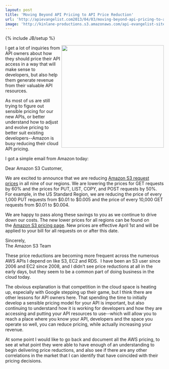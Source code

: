 ```yaml
---
layout: post
title: 'Moving Beyond API Pricing to API Price Reduction'
url: 'http://apievangelist.com2013/04/03/moving-beyond-api-pricing-to-api-price-reduction/'
image: 'http://kinlane-productions.s3.amazonaws.com/api-evangelist-site/blog/aws-pricing.png'
---
```

{% include JB/setup %}
<p>
     <img src=https://s3.amazonaws.com/kinlane-productions/amazon/aws-pricing.png  width=325 align=right />
</p>
<p>
     I get a lot of inquiries from API owners about how they should price their API access in a way that will make sense to developers, but also help them generate revenue from their valuable API resources.
</p>
<p>
     As most of us are still trying to figure out sensible pricing for our new APIs, or better understand how to adjust and evolve pricing to better suit existing developers--Amazon is busy reducing their cloud API pricing.  
</p>
<p>
     I got a simple email from Amazon today:
</p>
<p>
     Dear Amazon S3 Customer,
</p>
<p>
     We are excited to announce that we are reducing <a href=http://www.amazon.com/gp/r.html?R=2SXVU4T3VRUWB&amp;C=J2HG6JVZ1C5L&amp;H=PVA7GS7QEGLCGOTDJIF9KXXMGHEA&amp;T=C&amp;U=http%3A%2F%2Faws.amazon.com%2Fs3%2Fpricing%3Fref_%3Dpe_12300_29052180_8 target=_blank>Amazon S3 request prices</a> in all nine of our regions. We are lowering the prices for GET requests by 60% and the prices for PUT, LIST, COPY, and POST requests by 50%. For example, in the US Standard Region, we are reducing the price of every 1,000 PUT requests from $0.01 to $0.005 and the price of every 10,000 GET requests from $0.01 to $0.004.
</p>
<p>
     We are happy to pass along these savings to you as we continue to drive down our costs. The new lower prices for all regions can be found on the <a href=http://www.amazon.com/gp/r.html?R=2SXVU4T3VRUWB&amp;C=J2HG6JVZ1C5L&amp;H=PXMXBBGNPMWR1VAGFSTZAJIJ7Y8A&amp;T=C&amp;U=http%3A%2F%2Faws.amazon.com%2Fs3%2Fpricing%3Fref_%3Dpe_12300_29052180_7 target=_blank>Amazon S3 pricing page</a>. New prices are effective April 1st and will be applied to your bill for all requests on or after this date.
</p>
<p>
     Sincerely,<br />
     The Amazon S3 Team
</p>
<p>
     These price reductions are becoming more frequent across the numerous AWS APIs I depend on like S3, EC2 and RDS.  I have been an S3 user since 2006 and EC2 since 2008, and I didn't see price reductions at all in the early days, but they seem to be a common part of doing business in the cloud today.
</p>
<p>
     The obvious explanation is that competition in the cloud space is heating up, especially with Google stepping up their game, but I think there are other lessons for API owners here. That spending the time to initially develop a sensible pricing model for your API is important, but also continuing to understand how it is working for developers and how they are accessing and putting your API resources to use--which will allow you to reach a place where you know your API, developers and the space you operate so well, you can reduce pricing, while actually increasing your revenue.  
</p>
<p>
     At some point I would like to go back and document all the AWS pricing, to see at what point they were able to have enough of an understanding to begin delivering price reductions, and also see if there are any other correlations in the market that I can identify that have coincided with their pricing decisions.  
</p>
